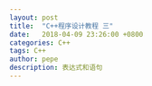 ```yaml
---
layout: post
title:  "C++程序设计教程 三"
date:   2018-04-09 23:26:00 +0800
categories: C++
tags: C++
author: pepe
description: 表达式和语句
---
```























